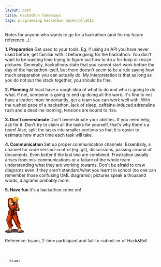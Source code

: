 ```yaml
---
layout: post
title: Hackathon Takeaways
tags: programming hackathon hacknroll2015
---
```


Notes for anyone who wants to go for a hackathon (and for my future reference...):

**1. Preparation**
    Get used to your tools. Eg. if using an API you have never used before, get familiar with it before going for the hackathon. You don't want to be wasting time trying to figure out how to do a for-loop or resize pictures. Generally, hackathons state that you cannot start work before the day of the hackathon itself, but there doesn't seem to be a rule saying how much preparation you can actually do. My interpretation is that as long as you do not put the stack together, you should be fine.

**2. Planning**
    At least have a rough idea of what to do and who is going to do what. If not, someone is going to end up doing all the work. It's fine to not have a leader; more importantly, get a team you can work well with. With the rushed pace of a hackathon, lack of sleep, caffeine-induced adrenaline rush and a deadline looming, tensions are bound to rise.

**3. Don't overestimate**
    Don't overestimate your abilities. If you need help, ask for it. Don't try to claim all the tasks for yourself, that's why there's a team! Also, split the tasks into smaller portions so that it is easier to estimate how much time each task will take.

**4. Communication**
    Set up proper communication channels. Essentially, a channel for code version-control (eg. git), discussions, passing around of documents. Even better if the last two are combined. Frustration usually arises from mis-communications or a failure of the whole team understanding what they are working towards. Don't be afraid to draw diagrams even if they aren't standard/what you learnt in school (no one can remember those confusing UML diagrams); pictures speak a thousand words, diagrams probably more.

**5. Have fun**
    It's a hackathon come on!

<img src="../images/ken-idle.gif" height="120px">

Reference: ksami, 2-time participant and fail-to-submit-er of Hack&Roll

<br><br>`- ksami`
